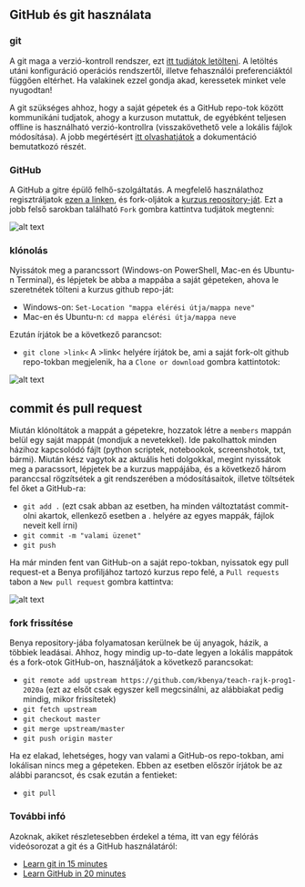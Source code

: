 ## GitHub és git használata

### git
A git maga a verzió-kontroll rendszer, ezt [itt tudjátok letölteni](https://git-scm.com/downloads). A letöltés utáni konfiguráció operációs rendszertől, illetve fehasználói preferenciáktól függően eltérhet. Ha valakinek ezzel gondja akad, keressetek minket vele nyugodtan!

A git szükséges ahhoz, hogy a saját gépetek és a GitHub repo-tok között kommunikáni tudjatok, ahogy a kurzuson mutattuk, de egyébként teljesen offline is használható verzió-kontrollra (visszakövethető vele a lokális fájlok módosítása). A jobb megértésért [itt olvashatjátok](https://git-scm.com/book/en/v2/Getting-Started-What-is-Git%3F) a dokumentáció bemutatkozó részét.

### GitHub
A GitHub a gitre épülő felhő-szolgáltatás. A megfelelő használathoz regisztráljatok [ezen a linken](https://github.com/), és fork-oljátok a [kurzus repository-ját](https://github.com/kbenya/teach-rajk-prog1-2020a). 
Ezt a jobb felső sarokban található ```Fork``` gombra kattintva tudjátok megtenni:

![alt text](https://github.com/kbenya/teach-rajk-prog1-2020a/blob/master/materials/others/github_fork.png)

### klónolás
Nyissátok meg a parancssort (Windows-on PowerShell, Mac-en és Ubuntu-n Terminal), és lépjetek be abba a mappába a saját gépeteken, ahova le szeretnétek tölteni a kurzus github repo-ját:
- Windows-on: ```Set-Location "mappa elérési útja/mappa neve"```
- Mac-en és Ubuntu-n: ```cd mappa elérési útja/mappa neve```

Ezután írjátok be a következő parancsot:
- ```git clone >link<```
A >link< helyére írjátok be, ami a saját fork-olt github repo-tokban megjelenik, ha a ```Clone or download``` gombra kattintotok:

![alt text](https://github.com/dormanh/teach-rajk-prog1-2020a/blob/master/materials/others/github_clone.png)

## commit és pull request
Miután klónoltátok a mappát a gépetekre, hozzatok létre a ```members``` mappán belül egy saját mappát (mondjuk a nevetekkel). Ide pakolhattok minden házihoz kapcsolódó fájlt (python scriptek, notebookok, screenshotok, txt, bármi). Miután kész vagytok az aktuális heti dolgokkal, megint nyissátok meg a paracssort, lépjetek be a kurzus mappájába, és a következő három paranccsal rögzítsétek a git rendszerében a módosításaitok, illetve töltsétek fel őket a GitHub-ra:
- ```git add .``` (ezt csak abban az esetben, ha minden változtatást commit-olni akartok, ellenkező esetben a . helyére az egyes mappák, fájlok neveit kell írni)
- ```git commit -m "valami üzenet"```
- ```git push```

Ha már minden fent van GitHub-on a saját repo-tokban, nyissatok egy pull request-et a Benya profiljához tartozó kurzus repo felé, a ```Pull requests``` tabon a ```New pull request``` gombra kattintva:

![alt text](https://github.com/dormanh/teach-rajk-prog1-2020a/blob/master/materials/others/github_pull.png)

### fork frissítése
Benya repository-jába folyamatosan kerülnek be új anyagok, házik, a többiek leadásai. Ahhoz, hogy mindig up-to-date legyen a lokális mappátok és a fork-otok GitHub-on, használjátok a következő parancsokat:
- ```git remote add upstream https://github.com/kbenya/teach-rajk-prog1-2020a``` (ezt az elsőt csak egyszer kell megcsinálni, az alábbiakat pedig mindig, mikor frissítetek)
- ```git fetch upstream```
- ```git checkout master```
- ```git merge upstream/master```
- ```git push origin master```

Ha ez elakad, lehetséges, hogy van valami a GitHub-os repo-tokban, ami lokálisan nincs meg a gépeteken. Ebben az esetben először írjátok be az alábbi parancsot, és csak ezután a fentieket:
- ```git pull```

### További infó
Azoknak, akiket részletesebben érdekel a téma, itt van egy félórás videósorozat a git és a GitHub használatáról: 
- [Learn git in 15 minutes](https://www.youtube.com/watch?v=USjZcfj8yxE)
- [Learn GitHub in 20 minutes](https://www.youtube.com/watch?v=nhNq2kIvi9s)
